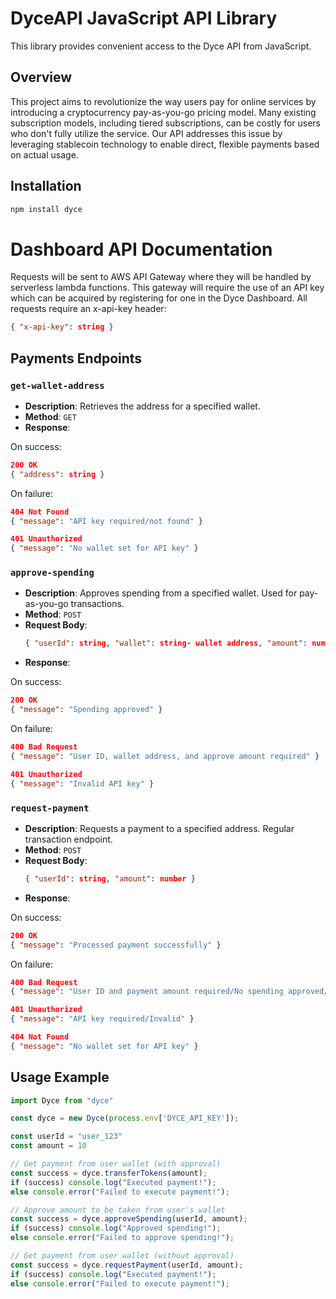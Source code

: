 # DyceAPI JavaScript API Library
This library provides convenient access to the Dyce API from JavaScript.


## Overview
This project aims to revolutionize the way users pay for online services by introducing a cryptocurrency pay-as-you-go pricing model. Many existing subscription models, including tiered subscriptions, can be costly for users who don't fully utilize the service. Our API addresses this issue by leveraging stablecoin technology to enable direct, flexible payments based on actual usage.


## Installation
```bash
npm install dyce
```

# Dashboard API Documentation

Requests will be sent to AWS API Gateway where they will be handled by serverless lambda functions. This gateway will require the use of an API key which can be acquired by registering for one in the Dyce Dashboard.
All requests require an x-api-key header:
```json
{ "x-api-key": string }
```

## Payments Endpoints

### `get-wallet-address`
- **Description**: Retrieves the address for a specified wallet.
- **Method**: `GET`
- **Response**:

On success:
```json
200 OK
{ "address": string }
```
On failure:
```json
404 Not Found
{ "message": "API key required/not found" }
```
```json
401 Unauthorized
{ "message": "No wallet set for API key" }
```

### `approve-spending`
- **Description**: Approves spending from a specified wallet. Used for pay-as-you-go transactions.
- **Method**: `POST`
- **Request Body**:
  ```json
  { "userId": string, "wallet": string- wallet address, "amount": number }
  ```
- **Response**:

On success:
```json
200 OK
{ "message": "Spending approved" }
```
On failure:
```json
400 Bad Request
{ "message": "User ID, wallet address, and approve amount required" }
```
```json
401 Unauthorized
{ "message": "Invalid API key" }
```

### `request-payment`
- **Description**: Requests a payment to a specified address. Regular transaction endpoint.
- **Method**: `POST`
- **Request Body**:
  ```json
  { "userId": string, "amount": number }
  ```
- **Response**:

On success:
```json
200 OK
{ "message": "Processed payment successfully" }
```
On failure:
```json
400 Bad Request
{ "message": "User ID and payment amount required/No spending approved/Insufficient spending limit" }
```
```json
401 Unauthorized
{ "message": "API key required/Invalid" }
```
```json
404 Not Found
{ "message": "No wallet set for API key" }
```

## Usage Example
```js
import Dyce from "dyce"

const dyce = new Dyce(process.env['DYCE_API_KEY']);

const userId = "user_123"
const amount = 10

// Get payment from user wallet (with approval)
const success = dyce.transferTokens(amount);
if (success) console.log("Executed payment!");
else console.error("Failed to execute payment!");

// Approve amount to be taken from user's wallet
const success = dyce.approveSpending(userId, amount);
if (success) console.log("Approved spending!");
else console.error("Failed to approve spending!");

// Get payment from user wallet (without approval)
const success = dyce.requestPayment(userId, amount);
if (success) console.log("Executed payment!");
else console.error("Failed to execute payment!");
```